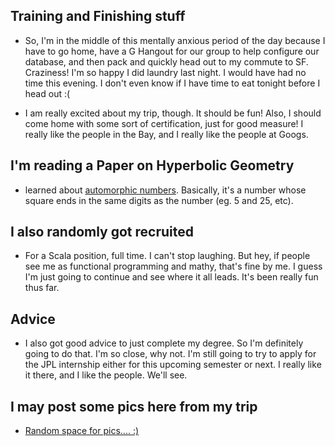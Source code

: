 ## Training and Finishing stuff

- So, I'm in the middle of this mentally anxious period of the day because 
  I have to go home, have a G Hangout for our group to help configure our
  database, and then pack and quickly head out to my commute to SF. Craziness!
  I'm so happy I did laundry last night. I would have had no time this evening. 
  I don't even know if I have time to eat tonight before I head out :(
  
- I am really excited about my trip, though. It should be fun!
  Also, I should come home with some sort of certification, just for good measure! 
  I really like the people in the Bay, and I really like the people at Googs. 
  
## I'm reading a Paper on Hyperbolic Geometry

- learned about [automorphic numbers](https://en.wikipedia.org/wiki/Automorphic_number). Basically, it's a number whose
  square ends in the same digits as the number (eg. 5 and 25, etc).
  
## I also randomly got recruited

- For a Scala position, full time. I can't stop laughing. But hey, if people see me as functional programming and mathy, 
  that's fine by me. I guess I'm just going to continue and see where it all leads. It's been really fun thus far.
  
## Advice

- I also got good advice to just complete my degree. So I'm definitely going to do that. I'm so close, why not.
  I'm still going to try to apply for the JPL internship either for this upcoming semester or next. I really like 
  it there, and I like the people. We'll see. 
  
## I may post some pics here from my trip 

- [Random space for pics.... :)](https://kammitama5.github.io/Friday-July-14th/)
  
  

